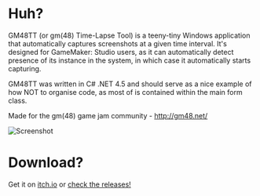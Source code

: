 # Huh?

GM48TT (or gm(48) Time-Lapse Tool) is a teeny-tiny Windows application that automatically captures screenshots at a given time interval.
It's designed for GameMaker: Studio users, as it can automatically detect presence of its instance in the system, in which case
it automatically starts capturing.

GM48TT was written in C# .NET 4.5 and should serve as a nice example of how NOT to organise code, as most of is contained within the main form class.

Made for the gm(48) game jam community - http://gm48.net/

![Screenshot](http://dl.blokatt.net/img/gm48tt/scr_1_0_2.png)

# Download?
Get it on [itch.io](https://blokatt.itch.io/gm48tt) or [check the releases!](https://github.com/Blokatt/GM48TT/releases)
